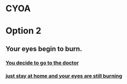 # CYOA
# Option 2
## Your eyes begin to burn.

### [You decide to go to the doctor](outcome/eyes1.md)

### [just stay at home and your eyes are still burning](outcome/eyes2.md)